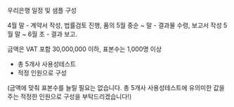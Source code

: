 우리은행 일정 및 샘플 구성



4월 말 - 계약서 작성, 법률검토 진행, 품의
5월 중순 ~ 말 - 결과물 수령, 보고서 작성
5월 말 ~ 6월 초 - 결과 보고.


 

금액은 VAT 포함 30,000,000 이하, 표본수는 1,000명 이상
- 총 5개사 사용성테스트
- 적정 인원으로 구성






(금액에 맞춰 표본수를 늘릴 필요는 없습니다. 총 5개사 사용성테스트에 유의미한 값을 주는 적정한 인원으로 구성을 부탁드리겠습니다!)

